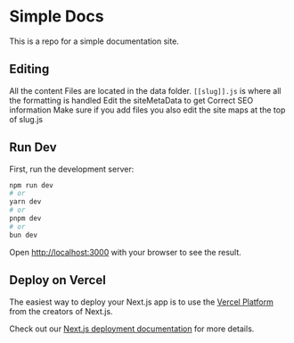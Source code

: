 # Simple Docs

This is a repo for a simple documentation site.

## Editing

All the content Files are located in the data folder.
`[[slug]].js` is where all the formatting is handled
Edit the siteMetaData to get Correct SEO information
Make sure if you add files you also edit the site maps at the top of slug.js

## Run Dev

First, run the development server:

```bash
npm run dev
# or
yarn dev
# or
pnpm dev
# or
bun dev
```

Open [http://localhost:3000](http://localhost:3000) with your browser to see the result.

## Deploy on Vercel

The easiest way to deploy your Next.js app is to use the [Vercel Platform](https://vercel.com/new?utm_medium=default-template&filter=next.js&utm_source=create-next-app&utm_campaign=create-next-app-readme) from the creators of Next.js.

Check out our [Next.js deployment documentation](https://nextjs.org/docs/deployment) for more details.
